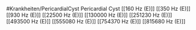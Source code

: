 #Krankheiten/PericardialCyst
Pericardial Cyst
[[160 Hz (E)]]
[[350 Hz (E)]]
[[930 Hz (E)]]
[[22500 Hz (E)]]
[[130000 Hz (E)]]
[[251230 Hz (E)]]
[[493500 Hz (E)]]
[[555080 Hz (E)]]
[[754370 Hz (E)]]
[[815680 Hz (E)]]